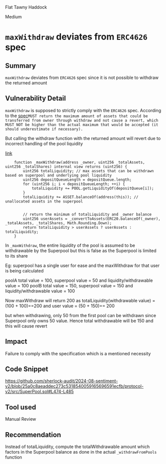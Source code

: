 Flat Tawny Haddock

Medium

# `maxWithdraw` deviates from `ERC4626` spec

## Summary
`maxWithdraw` deviates from `ERC4626` spec since it is not possible to withdraw the returned amount

## Vulnerability Detail
`maxWithdraw` is supposed to strictly comply with the `ERC4626` spec. According to the [spec](https://eips.ethereum.org/EIPS/eip-4626)`MUST return the maximum amount of assets that could be transferred from owner through withdraw and not cause a revert, which MUST NOT be higher than the actual maximum that would be accepted (it should underestimate if necessary).`

But calling the withdraw function with the returned amount will revert due to incorrect handling of the pool liquidity

[link](https://github.com/sherlock-audit/2024-08-sentiment-v2/blob/25a0c8aeaddec273c5318540059165696591ecfb/protocol-v2/src/SuperPool.sol#L474-L485)
```solidity
    function _maxWithdraw(address _owner, uint256 _totalAssets, uint256 _totalShares) internal view returns (uint256) {
        uint256 totalLiquidity; // max assets that can be withdrawn based on superpool and underlying pool liquidity
        uint256 depositQueueLength = depositQueue.length;
        for (uint256 i; i < depositQueueLength; ++i) {
            totalLiquidity += POOL.getLiquidityOf(depositQueue[i]);
        }
        totalLiquidity += ASSET.balanceOf(address(this)); // unallocated assets in the superpool


        // return the minimum of totalLiquidity and _owner balance
        uint256 userAssets = _convertToAssets(ERC20.balanceOf(_owner), _totalAssets, _totalShares, Math.Rounding.Down);
        return totalLiquidity > userAssets ? userAssets : totalLiquidity;
    }
```

In `_maxWithdraw`, the entire liquidity of the pool is assumed to be withdrawable by the Superpool but this is false as the Superpool is limited to its share

Eg:
superpool has a single user for ease and the maxWithdraw for that user is being calculated

poolA total value = 100, superpool value = 50 and liquidity/withdrawable value = 100
poolB total value = 150, superpool value = 150 and liquidity/withdrawable value = 100

Now maxWithdraw will return 200 as totalLiquidity(withdrawable value) = (100 + 100)==200 and user value = (50 + 150)== 200

but when withdrawing, only 50 from the first pool can be withdrawn since Superpool only owns 50 value. Hence total withdrawable will be 150 and this will cause revert

## Impact
Failure to comply with the specification which is a mentioned necessity

## Code Snippet
https://github.com/sherlock-audit/2024-08-sentiment-v2/blob/25a0c8aeaddec273c5318540059165696591ecfb/protocol-v2/src/SuperPool.sol#L474-L485

## Tool used
Manual Review

## Recommendation
Instead of totalLiquidity, compute the totalWithdrawable amount which factors in the Superpool balance as done in the actual `_withdrawFromPools` function 